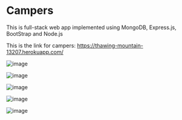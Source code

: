# Campers

This is full-stack web app implemented using MongoDB, Express.js, BootStrap and Node.js

This is the link for campers: https://thawing-mountain-13207.herokuapp.com/

![image](https://user-images.githubusercontent.com/63858813/186649007-4859176e-665c-42ce-8eed-f34c6139f3e9.png)

![image](https://user-images.githubusercontent.com/63858813/186649192-5c7c6f74-339a-4bd2-bdb5-f7e57b3bfbe7.png)

![image](https://user-images.githubusercontent.com/63858813/186649359-1fbe3c47-50af-4b2a-86f7-50eb2fd4b57e.png)

![image](https://user-images.githubusercontent.com/63858813/186649630-fe33adc4-228e-4b17-9a23-1ecd0a3b9ec5.png)

![image](https://user-images.githubusercontent.com/63858813/186649842-5ef51f8b-b1fc-410f-b91f-b408bf7ffe72.png)

